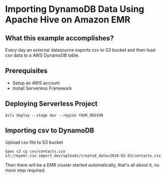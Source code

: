 # Importing DynamoDB Data Using Apache Hive on Amazon EMR

## What this example accomplishes?

Every day an external datasource exports csv to S3 bucket and then load csv data to a AWS DynamoDB table.

## Prerequisites

- Setup an AWS account
- Install Serverless Framework

## Deploying Serverless Project

```
$sls deploy --stage dev --region YOUR_REGION
```

## Importing csv to DynamoDB

Upload csv file to S3 bucket

```
$aws s3 cp csv/contacts.csv s3://myemr.csv.import.dev/uploads/created_date=2020-02-03/contacts.csv
```

Then there will be a EMR cluster started automatically, that's all about it, no more step required.
